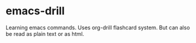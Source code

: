 emacs-drill
===========

Learning emacs commands. Uses org-drill flashcard system.  But can also be read as plain text or as html. 
